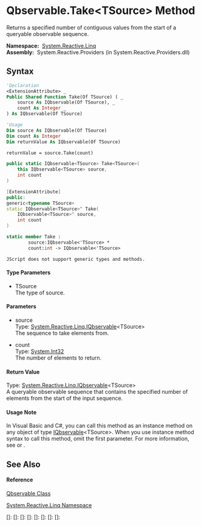 # Qbservable.Take\<TSource\> Method

Returns a specified number of contiguous values from the start of a queryable observable sequence.

**Namespace:**  [System.Reactive.Linq](System.Reactive.Linq\System.Reactive.Linq.md)  
**Assembly:**  System.Reactive.Providers (in System.Reactive.Providers.dll)

## Syntax

```vb
'Declaration
<ExtensionAttribute> _
Public Shared Function Take(Of TSource) ( _
    source As IQbservable(Of TSource), _
    count As Integer _
) As IQbservable(Of TSource)
```

```vb
'Usage
Dim source As IQbservable(Of TSource)
Dim count As Integer
Dim returnValue As IQbservable(Of TSource)

returnValue = source.Take(count)
```

```csharp
public static IQbservable<TSource> Take<TSource>(
    this IQbservable<TSource> source,
    int count
)
```

```c++
[ExtensionAttribute]
public:
generic<typename TSource>
static IQbservable<TSource>^ Take(
    IQbservable<TSource>^ source, 
    int count
)
```

```fsharp
static member Take : 
        source:IQbservable<'TSource> * 
        count:int -> IQbservable<'TSource> 
```

```jscript
JScript does not support generic types and methods.
```

#### Type Parameters

- TSource  
  The type of source.

#### Parameters

- source  
  Type: [System.Reactive.Linq.IQbservable](IQbservable\IQbservable(TSource).md)\<TSource\>  
  The sequence to take elements from.

- count  
  Type: [System.Int32](https://msdn.microsoft.com/en-us/library/td2s409d)  
  The number of elements to return.

#### Return Value

Type: [System.Reactive.Linq.IQbservable](IQbservable\IQbservable(TSource).md)\<TSource\>  
A queryable observable sequence that contains the specified number of elements from the start of the input sequence.

#### Usage Note

In Visual Basic and C\#, you can call this method as an instance method on any object of type [IQbservable](IQbservable\IQbservable(TSource).md)\<TSource\>. When you use instance method syntax to call this method, omit the first parameter. For more information, see [](https://msdn.microsoft.com/en-us/library/Bb384936) or [](https://msdn.microsoft.com/en-us/library/Bb383977).

## See Also

#### Reference

[Qbservable Class](Qbservable\Qbservable.md)

[System.Reactive.Linq Namespace](System.Reactive.Linq\System.Reactive.Linq.md)

[]: 
[]: 
[]: 
[]: 
[]: 
[]: 
[]: 
[]: 